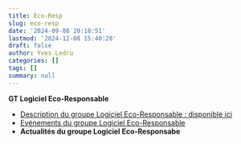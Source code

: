 ```yaml
---
title: Eco-Resp
slug: eco-resp
date: '2024-09-08 20:18:51'
lastmod: '2024-12-08 15:40:28'
draft: false
author: Yves.Ledru
categories: []
tags: []
summary: null
---
```


**GT Logiciel Eco-Responsable**

  * [Description du groupe Logiciel Eco-Responsable : disponible ici](https://gdr-gpl-2013-2024.imag.fr/Groupes/Eco-Resp/Description.html)
  * [Evénements du groupe Logiciel Eco-Responsable](https://gdr-gpl-2013-2024.imag.fr/Groupes/Eco-Resp/Evenements.html)
  * **Actualités du groupe Logiciel Eco-Responsabe**



